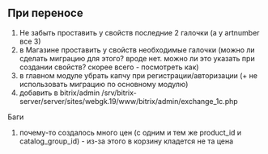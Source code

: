 ## При переносе
1. Не забыть проставить у свойств последние 2 галочки (а у artnumber все 3)
2. в Магазине проставить у свойств необходимые галочки (можно ли сделать миграцию для этого? вроде нет. можно ли это указать при создании свойств? скорее всего - посмотреть как)
2. в главном модуле убрать капчу при регистрации/авторизации (+ не использовать миграцию по основному модулю)
3. добавить в bitrix/admin /srv/bitrix-server/server/sites/webgk.19/www/bitrix/admin/exchange_1c.php

Баги
1. почему-то создалось много цен (с одним и тем же product_id и catalog_group_id) - из-за этого в корзину кладется не та цена